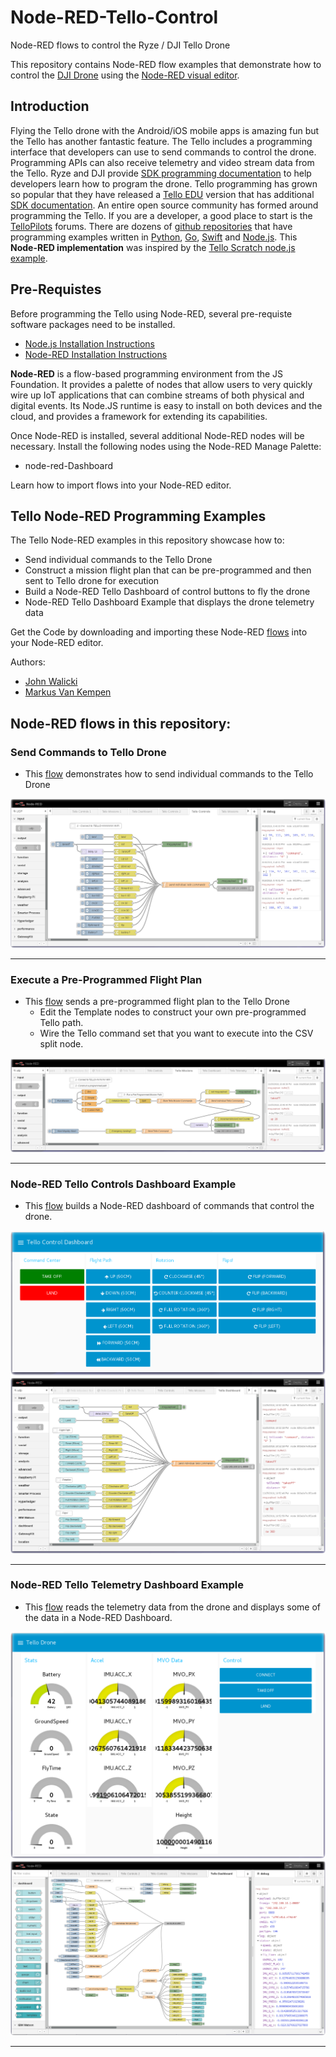 # Node-RED-Tello-Control

Node-RED flows to control the Ryze / DJI Tello Drone

This repository contains Node-RED flow examples that demonstrate how to control
the [DJI Drone](https://www.ryzerobotics.com/tello) using the [Node-RED visual editor](http://nodered.org).

## Introduction

Flying the Tello drone with the Android/iOS mobile apps is amazing fun but the Tello has another fantastic feature.
The Tello includes a programming interface that developers can use to send commands to control the drone. Programming
APIs can also receive telemetry and video stream data from the Tello. Ryze and DJI provide
[SDK programming documentation](https://www.ryzerobotics.com/tello/downloads) to help developers learn how to program
the drone.  Tello programming has grown so popular that they have released a [Tello EDU](https://www.ryzerobotics.com/tello-edu)
version that has additional [SDK documentation](https://www.ryzerobotics.com/tello-edu/downloads).
An entire open source community has formed around programming the Tello. If you are a developer, a good place to start is the
[TelloPilots](https://tellopilots.com/) forums. There are dozens of [github repositories](https://github.com/topics/tello)
that have programming examples written in [Python](https://github.com/damiafuentes/DJITelloPy),
[Go](https://github.com/SMerrony/tello), [Swift](https://github.com/tranchis/TelloSwift) and
[Node.js](https://github.com/SovGVD/nodetello). This **Node-RED implementation** was inspired by the
[Tello Scratch node.js example](https://dl-cdn.ryzerobotics.com/downloads/tello/0222/Tello+Scratch+Readme.pdf).

## Pre-Requistes
Before programming the Tello using Node-RED, several pre-requiste software packages need to be installed.
- [Node.js Installation Instructions](https://nodejs.org/en/download/)
- [Node-RED Installation Instructions](https://nodered.org/docs/getting-started/installation)

**Node-RED** is a flow-based programming environment from the JS Foundation. It provides a palette of nodes that allow
users to very quickly wire up IoT applications that can combine streams of both physical and digital events.
Its Node.JS runtime is easy to install on both devices and the cloud, and provides a framework for extending its capabilities.

Once Node-RED is installed, several additional Node-RED nodes will be necessary. Install the following nodes using the
Node-RED Manage Palette:
- node-red-Dashboard

Learn how to import flows into your Node-RED editor.

## Tello Node-RED Programming Examples
The Tello Node-RED examples in this repository showcase how to:
- Send individual commands to the Tello Drone
- Construct a mission flight plan that can be pre-programmed and then sent to
Tello drone for execution
- Build a Node-RED Tello Dashboard of control buttons to fly the drone
- Node-RED Tello Dashboard Example that displays the drone telemetry data

Get the Code by downloading and importing these Node-RED [flows](/flows) into your Node-RED editor.

Authors:
- [John Walicki](https://github.com/johnwalicki/)
- [Markus Van Kempen](https://github.com/markusvankempen)

## Node-RED flows in this repository:
### Send Commands to Tello Drone
- This [flow](/flows/nodered-tello-controls.json) demonstrates how to send individual commands to the Tello Drone

![Tello Control Flow](/screenshots/NodeRED-Tello-Controls-flow.png?raw=true "Tello Control flow")
___
### Execute a Pre-Programmed Flight Plan
- This [flow](/flows/nodered-tello-missions.json) sends a pre-programmed flight plan to the Tello Drone
  - Edit the Template nodes to construct your own pre-programmed Tello path.
  - Wire the Tello command set that you want to execute into the CSV split node.

![Tello Missions Flow](/screenshots/NodeRED-Tello-Missions-flow.png?raw=true "Tello Missions flow")
___
### Node-RED Tello Controls Dashboard Example
- This [flow](/flows/nodered-tello-controls-dashboard.json) builds a Node-RED dashboard of commands that control the drone.

![Tello Controls Dashboard Buttons](/screenshots/NodeRED-Tello-Controls-Dashboard.png?raw=true "Tello Telemetry Dashboard buttons")
![Tello Controls Dashboard Flow](/screenshots/NodeRED-Tello-Controls-Dash-flow.png?raw=true "Tello Controls Dashboard flow")
___
### Node-RED Tello Telemetry Dashboard Example
- This [flow](/flows/nodered-tello-telemetry.json) reads the telemetry data from the drone and displays some of the data in a Node-RED Dashboard.

![Tello Telemetry Dashboard Gauges](/screenshots/NodeRED-Tello-Telemetry-gauges.png?raw=true "Tello Telemetry Dashboard gauges")
![Tello Telemetry Dashboard Flow](/screenshots/NodeRED-Tello-Telemetry-flow.png?raw=true "Tello Telemetry Dashboard flow")
___
